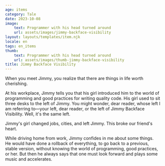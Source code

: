```yaml
---
age: items
category: Tale
date: 2023-10-08
image:
    text: Programmer with his head turned around
    url: assets/images/jimmy-backface-visibility
layout: layouts/templates/item.njk
locale: en
tags: en_items
thumb:
    text: Programmer with his head turned around
    url: assets/images/thumb-jimmy-backface-visibility
title: Jimmy Backface Visibility
---
```


When you meet Jimmy, you realize that there are things in life worth cherishing.

At his workplace, Jimmy tells you that his girl introduced him to the world of programming and good practices for writing quality code. His girl used to sit three desks to the left of Jimmy. You might wonder, dear reader, whose left I am referring to—your left, dear reader, or the left of Jimmy Backface Visibility. Well, it's the same left.

Jimmy's girl changed jobs, cities, and left Jimmy. This broke our friend's heart.

While driving home from work, Jimmy confides in me about some things. He would have done a rollback of everything, to go back to a previous, stable version, without knowing the world of programming, good practices, or her. But then he always says that one must look forward and plays some music and accelerates.
